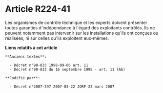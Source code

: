 # Article R224-41

Les organismes de contrôle technique et les experts doivent présenter toutes garanties d'indépendance à l'égard des
exploitants contrôlés. Ils ne peuvent notamment pas intervenir sur les installations qu'ils ont conçues ou réalisées, ni sur
celles qu'ils exploitent eux-mêmes.

**Liens relatifs à cet article**

	**Anciens textes**:

	  - Décret n°98-833 1998-09-06 art. 11
	  - Décret n°98-833 du 16 septembre 1998 - art. 11 (Ab)

	**Codifié par**:

	  - Décret n°2007-397 2007-03-22 JORF 23 mars 2007
